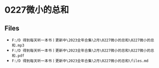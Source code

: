 # 0227微小的总和

## Files

- `F:/D 得到每天听一本书丨更新中\2023全年合集\2月\0227微小的总和\0227微小的总和.mp3`
- `F:/D 得到每天听一本书丨更新中\2023全年合集\2月\0227微小的总和\0227微小的总和.pdf`
- `F:/D 得到每天听一本书丨更新中\2023全年合集\2月\0227微小的总和\files.md`
